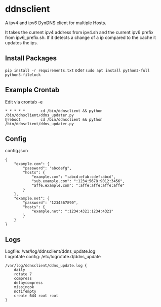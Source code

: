 # ddnsclient
A ipv4 and ipv6 DynDNS client for multiple Hosts.

It takes the current ipv4 address from ipv4.sh and the current ipv6 prefix from ipv6_prefix.sh. If it detects a change of a ip compared to the cache it updates the ips.

## Install Packages
`pip install -r requirements.txt`
oder
`sudo apt install python3-full python3-filelock`

## Example Crontab
Edit via crontab -e
```
* * * * *       cd /bin/ddnsclient && python /bin/ddnsclient/ddns_updater.py
@reboot         cd /bin/ddnsclient && python /bin/ddnsclient/ddns_updater.py
```

## Config
config.json
```json:
{
    "example.com": {
        "password": "abcdefg",
        "hosts": {
            "example.com": ":abcd:efab:cdef:abcd",
            "sub.example.com": ":1234:5678:9012:3456",
            "affe.example.com": ":affe:affe:affe:affe"
        }
    },
    "example.net": {
        "password": "1234567890",
        "hosts": {
            "example.net": ":1234:4321:1234:4321"
        }
    }
}
```

## Logs
Logfile: /var/log/ddnsclient/ddns_update.log  
Logrotate config: /etc/logrotate.d/ddns_update
```
/var/log/ddnsclient/ddns_update.log {
    daily
    rotate 7
    compress
    delaycompress
    missingok
    notifempty
    create 644 root root
}
```
